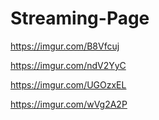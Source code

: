 # Streaming-Page

https://imgur.com/B8Vfcuj


https://imgur.com/ndV2YyC


https://imgur.com/UGOzxEL


https://imgur.com/wVg2A2P
